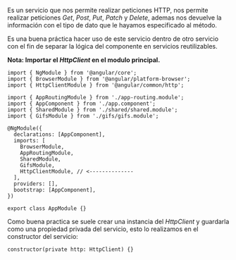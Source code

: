 Es un servicio que nos permite realizar peticiones HTTP, nos permite realizar peticiones *Get*, *Post*, *Put*, *Patch* y *Delete*, ademas nos devuelve la información con el tipo de dato que le hayamos especificado al método. 

Es una buena práctica hacer uso de este servicio dentro de otro servicio con el fin de separar la lógica del componente en servicios reutilizables.

**Nota: Importar el *HttpClient* en el modulo principal.**

```
import { NgModule } from '@angular/core';
import { BrowserModule } from '@angular/platform-browser';
import { HttpClientModule } from '@angular/common/http';

import { AppRoutingModule } from './app-routing.module';
import { AppComponent } from './app.component';
import { SharedModule } from './shared/shared.module';
import { GifsModule } from './gifs/gifs.module';

@NgModule({
  declarations: [AppComponent],
  imports: [
    BrowserModule,
    AppRoutingModule,
    SharedModule,
    GifsModule,
    HttpClientModule, // <-------------- 
  ],
  providers: [],
  bootstrap: [AppComponent],
})

export class AppModule {}
```

Como buena practica se suele crear una instancia del *HttpClient* y guardarla como una propiedad privada del servicio, esto lo realizamos en el constructor del servicio:

```
constructor(private http: HttpClient) {}
```